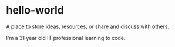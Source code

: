 # hello-world
A place to store ideas, resources, or share and discuss with others.

I'm a 31 year old IT professional learning to code.

